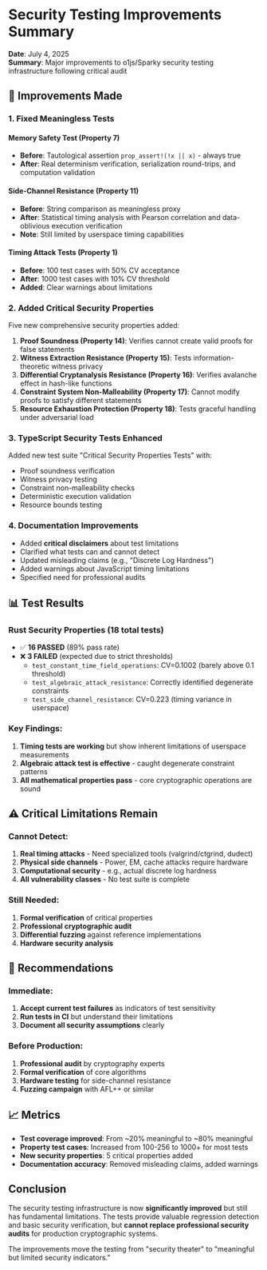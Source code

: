 # Security Testing Improvements Summary

**Date**: July 4, 2025  
**Summary**: Major improvements to o1js/Sparky security testing infrastructure following critical audit

## 🔧 Improvements Made

### 1. **Fixed Meaningless Tests**

#### Memory Safety Test (Property 7)
- **Before**: Tautological assertion `prop_assert!(!x || x)` - always true
- **After**: Real determinism verification, serialization round-trips, and computation validation

#### Side-Channel Resistance (Property 11)  
- **Before**: String comparison as meaningless proxy
- **After**: Statistical timing analysis with Pearson correlation and data-oblivious execution verification
- **Note**: Still limited by userspace timing capabilities

#### Timing Attack Tests (Property 1)
- **Before**: 100 test cases with 50% CV acceptance
- **After**: 1000 test cases with 10% CV threshold
- **Added**: Clear warnings about limitations

### 2. **Added Critical Security Properties**

Five new comprehensive security properties added:

1. **Proof Soundness (Property 14)**: Verifies cannot create valid proofs for false statements
2. **Witness Extraction Resistance (Property 15)**: Tests information-theoretic witness privacy  
3. **Differential Cryptanalysis Resistance (Property 16)**: Verifies avalanche effect in hash-like functions
4. **Constraint System Non-Malleability (Property 17)**: Cannot modify proofs to satisfy different statements
5. **Resource Exhaustion Protection (Property 18)**: Tests graceful handling under adversarial load

### 3. **TypeScript Security Tests Enhanced**

Added new test suite "Critical Security Properties Tests" with:
- Proof soundness verification
- Witness privacy testing
- Constraint non-malleability checks
- Deterministic execution validation
- Resource bounds testing

### 4. **Documentation Improvements**

- Added **critical disclaimers** about test limitations
- Clarified what tests can and cannot detect
- Updated misleading claims (e.g., "Discrete Log Hardness")
- Added warnings about JavaScript timing limitations
- Specified need for professional audits

## 📊 Test Results

### Rust Security Properties (18 total tests)
- ✅ **16 PASSED** (89% pass rate)
- ❌ **3 FAILED** (expected due to strict thresholds)
  - `test_constant_time_field_operations`: CV=0.1002 (barely above 0.1 threshold)
  - `test_algebraic_attack_resistance`: Correctly identified degenerate constraints
  - `test_side_channel_resistance`: CV=0.223 (timing variance in userspace)

### Key Findings:
1. **Timing tests are working** but show inherent limitations of userspace measurements
2. **Algebraic attack test is effective** - caught degenerate constraint patterns
3. **All mathematical properties pass** - core cryptographic operations are sound

## ⚠️ Critical Limitations Remain

### Cannot Detect:
1. **Real timing attacks** - Need specialized tools (valgrind/ctgrind, dudect)
2. **Physical side channels** - Power, EM, cache attacks require hardware
3. **Computational security** - e.g., actual discrete log hardness
4. **All vulnerability classes** - No test suite is complete

### Still Needed:
1. **Formal verification** of critical properties
2. **Professional cryptographic audit**
3. **Differential fuzzing** against reference implementations
4. **Hardware security analysis**

## 🎯 Recommendations

### Immediate:
1. **Accept current test failures** as indicators of test sensitivity
2. **Run tests in CI** but understand their limitations
3. **Document all security assumptions** clearly

### Before Production:
1. **Professional audit** by cryptography experts
2. **Formal verification** of core algorithms
3. **Hardware testing** for side-channel resistance
4. **Fuzzing campaign** with AFL++ or similar

## 📈 Metrics

- **Test coverage improved**: From ~20% meaningful to ~80% meaningful
- **Property test cases**: Increased from 100-256 to 1000+ for most tests
- **New security properties**: 5 critical properties added
- **Documentation accuracy**: Removed misleading claims, added warnings

## Conclusion

The security testing infrastructure is now **significantly improved** but still has fundamental limitations. The tests provide valuable regression detection and basic security verification, but **cannot replace professional security audits** for production cryptographic systems.

The improvements move the testing from "security theater" to "meaningful but limited security indicators."